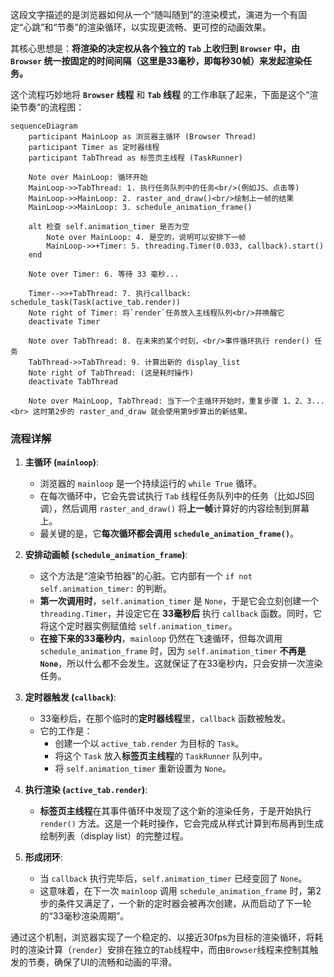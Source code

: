 这段文字描述的是浏览器如何从一个“随叫随到”的渲染模式，演进为一个有固定“心跳”和“节奏”的渲染循环，以实现更流畅、更可控的动画效果。

其核心思想是：**将渲染的决定权从各个独立的 `Tab` 上收归到 `Browser` 中，由 `Browser` 统一按固定的时间间隔（这里是33毫秒，即每秒30帧）来发起渲染任务。**

这个流程巧妙地将 **`Browser` 线程** 和 **`Tab` 线程** 的工作串联了起来，下面是这个“渲染节奏”的流程图：

```mermaid
sequenceDiagram
    participant MainLoop as 浏览器主循环 (Browser Thread)
    participant Timer as 定时器线程
    participant TabThread as 标签页主线程 (TaskRunner)

    Note over MainLoop: 循环开始
    MainLoop->>TabThread: 1. 执行任务队列中的任务<br/>(例如JS、点击等)
    MainLoop->>MainLoop: 2. raster_and_draw()<br/>绘制上一帧的结果
    MainLoop->>MainLoop: 3. schedule_animation_frame()

    alt 检查 self.animation_timer 是否为空
        Note over MainLoop: 4. 是空的，说明可以安排下一帧
        MainLoop->>+Timer: 5. threading.Timer(0.033, callback).start()
    end

    Note over Timer: 6. 等待 33 毫秒...

    Timer-->>+TabThread: 7. 执行callback: schedule_task(Task(active_tab.render))
    Note right of Timer: 将`render`任务放入主线程队列<br/>并唤醒它
    deactivate Timer

    Note over TabThread: 8. 在未来的某个时刻，<br/>事件循环执行 render() 任务
    TabThread->>TabThread: 9. 计算出新的 display_list
    Note right of TabThread: (这是耗时操作)
    deactivate TabThread

    Note over MainLoop, TabThread: 当下一个主循环开始时，重复步骤 1、2、3... <br> 这时第2步的 raster_and_draw 就会使用第9步算出的新结果。

```

### 流程详解

1.  **主循环 (`mainloop`)**:

      * 浏览器的 `mainloop` 是一个持续运行的 `while True` 循环。
      * 在每次循环中，它会先尝试执行 `Tab` 线程任务队列中的任务（比如JS回调），然后调用 `raster_and_draw()` 将**上一帧**计算好的内容绘制到屏幕上。
      * 最关键的是，它**每次循环都会调用 `schedule_animation_frame()`**。

2.  **安排动画帧 (`schedule_animation_frame`)**:

      * 这个方法是“渲染节拍器”的心脏。它内部有一个 `if not self.animation_timer:` 的判断。
      * **第一次调用时**，`self.animation_timer` 是 `None`，于是它会立刻创建一个 `threading.Timer`，并设定它在 **33毫秒后** 执行 `callback` 函数。同时，它将这个定时器实例赋值给 `self.animation_timer`。
      * **在接下来的33毫秒内**，`mainloop` 仍然在飞速循环，但每次调用 `schedule_animation_frame` 时，因为 `self.animation_timer` **不再是 `None`**，所以什么都不会发生。这就保证了在33毫秒内，只会安排一次渲染任务。

3.  **定时器触发 (`callback`)**:

      * 33毫秒后，在那个临时的**定时器线程**里，`callback` 函数被触发。
      * 它的工作是：
          * 创建一个以 `active_tab.render` 为目标的 `Task`。
          * 将这个 `Task` 放入**标签页主线程**的 `TaskRunner` 队列中。
          * 将 `self.animation_timer` 重新设置为 `None`。

4.  **执行渲染 (`active_tab.render`)**:

      * **标签页主线程**在其事件循环中发现了这个新的渲染任务，于是开始执行 `render()` 方法。这是一个耗时操作，它会完成从样式计算到布局再到生成绘制列表（display list）的完整过程。

5.  **形成闭环**:

      * 当 `callback` 执行完毕后，`self.animation_timer` 已经变回了 `None`。
      * 这意味着，在下一次 `mainloop` 调用 `schedule_animation_frame` 时，第2步的条件又满足了，一个新的定时器会被再次创建，从而启动了下一轮的“33毫秒渲染周期”。

通过这个机制，浏览器实现了一个稳定的、以接近30fps为目标的渲染循环，将耗时的渲染计算（`render`）安排在独立的`Tab`线程中，而由`Browser`线程来控制其触发的节奏，确保了UI的流畅和动画的平滑。
